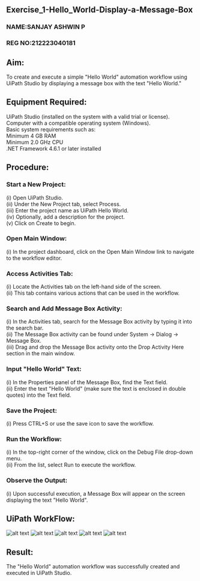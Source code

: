 ## Exercise_1-Hello_World-Display-a-Message-Box
### NAME:SANJAY ASHWIN P
### REG NO:212223040181

## Aim:

To create and execute a simple "Hello World" automation workflow using UiPath Studio by displaying a message box with the text "Hello World."

## Equipment Required:

UiPath Studio (installed on the system with a valid trial or license).<br>
Computer with a compatible operating system (Windows).<br>
Basic system requirements such as:<br>
Minimum 4 GB RAM<br>
Minimum 2.0 GHz CPU<br>
.NET Framework 4.6.1 or later installed

## Procedure:

### Start a New Project:

(i) Open UiPath Studio.<br>
(ii) Under the New Project tab, select Process.<br>
(iii) Enter the project name as UiPath Hello World.<br>
(iv) Optionally, add a description for the project.<br>
(v) Click on Create to begin.

### Open Main Window:

(i) In the project dashboard, click on the Open Main Window link to navigate to the workflow editor.

### Access Activities Tab:

(i) Locate the Activities tab on the left-hand side of the screen.<br>
(ii) This tab contains various actions that can be used in the workflow.

### Search and Add Message Box Activity:

(i) In the Activities tab, search for the Message Box activity by typing it into the search bar.<br>
(ii) The Message Box activity can be found under System → Dialog → Message Box.<br>
(iii) Drag and drop the Message Box activity onto the Drop Activity Here section in the main window.

### Input "Hello World" Text:

(i) In the Properties panel of the Message Box, find the Text field.<br>
(ii) Enter the text "Hello World" (make sure the text is enclosed in double quotes) into the Text field.

### Save the Project:

(i) Press CTRL+S or use the save icon to save the workflow.

### Run the Workflow:

(i) In the top-right corner of the window, click on the Debug File drop-down menu.<br>
(ii) From the list, select Run to execute the workflow.

### Observe the Output:

(i) Upon successful execution, a Message Box will appear on the screen displaying the text "Hello World".

## UiPath WorkFlow:

![alt text](<img/Screenshot 2024-09-06 201158.png>)
![alt text](<img/Screenshot 2024-09-06 201327.png>)
![alt text](<img/Screenshot 2024-09-06 201420.png>)
![alt text](<img/Screenshot 2024-09-06 201446.png>)
![alt text](<img/Screenshot 2024-09-06 201514.png>)

## Result:

The "Hello World" automation workflow was successfully created and executed in UiPath Studio.
